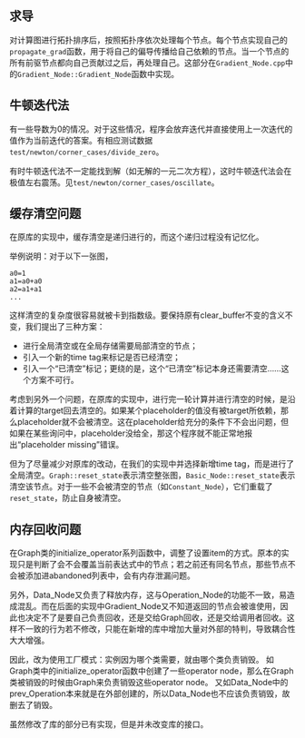 ## 求导

对计算图进行拓扑排序后，按照拓扑序依次处理每个节点。每个节点实现自己的`propagate_grad`函数，用于将自己的偏导传播给自己依赖的节点。当一个节点的所有前驱节点都向自己贡献过之后，再处理自己。这部分在`Gradient_Node.cpp`中的`Gradient_Node::Gradient_Node`函数中实现。

## 牛顿迭代法

有一些导数为0的情况。对于这些情况，程序会放弃迭代并直接使用上一次迭代的值作为当前迭代的答案。有相应测试数据`test/newton/corner_cases/divide_zero`。

有时牛顿迭代法不一定能找到解（如无解的一元二次方程），这时牛顿迭代法会在极值左右震荡。见`test/newton/corner_cases/oscillate`。

## 缓存清空问题

在原库的实现中，缓存清空是递归进行的，而这个递归过程没有记忆化。

举例说明：对于以下一张图，
```
a0=1
a1=a0+a0
a2=a1+a1
...
```
这样清空的复杂度很容易就被卡到指数级。要保持原有clear_buffer不变的含义不变，我们提出了三种方案：

* 进行全局清空或在全局存储需要局部清空的节点；
* 引入一个新的time tag来标记是否已经清空；
* 引入一个“已清空”标记；更绕的是，这个“已清空”标记本身还需要清空……这个方案不可行。

考虑到另外一个问题，在原库的实现中，进行完一轮计算并进行清空的时候，是沿着计算的target回去清空的。如果某个placeholder的值没有被target所依赖，那么placeholder就不会被清空。这在placeholder给充分的条件下不会出问题，但如果在某些询问中，placeholder没给全，那这个程序就不能正常地报出“placeholder missing”错误。

但为了尽量减少对原库的改动，在我们的实现中并选择新增time tag，而是进行了全局清空。`Graph::reset_state`表示清空整张图，`Basic_Node::reset_state`表示清空该节点。对于一些不会被清空的节点（如`Constant_Node`），它们重载了`reset_state`，防止自身被清空。

## 内存回收问题

在Graph类的initialize_operator系列函数中，调整了设置item的方式。原本的实现只是判断了会不会覆盖当前表达式中的节点；若之前还有同名节点，那些节点不会被添加进abandoned列表中，会有内存泄漏问题。

另外，Data_Node又负责了释放内存，这与Operation_Node的功能不一致，易造成混乱。而在后面的实现中Gradient_Node又不知道返回的节点会被谁使用，因此也决定不了是要自己负责回收，还是交给Graph回收，还是交给调用者回收。这样不一致的行为若不修改，只能在新增的库中增加大量对外部的特判，导致耦合性大大增强。

因此，改为使用工厂模式：实例因为哪个类需要，就由哪个类负责销毁。
如Graph类中的initialize_operator函数中创建了一些operator node，那么在Graph类被销毁的时候由Graph来负责销毁这些operator node。
又如Data_Node中的prev_Operation本来就是在外部创建的，所以Data_Node也不应该负责销毁，故删去了销毁。

虽然修改了库的部分已有实现，但是并未改变库的接口。
